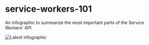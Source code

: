 # service-workers-101
An infographic to summarize the most important parts of the Service Workers' API

![Latest infographic](https://cdn.rawgit.com/delapuente/service-workers-101/master/sw101.svg)

